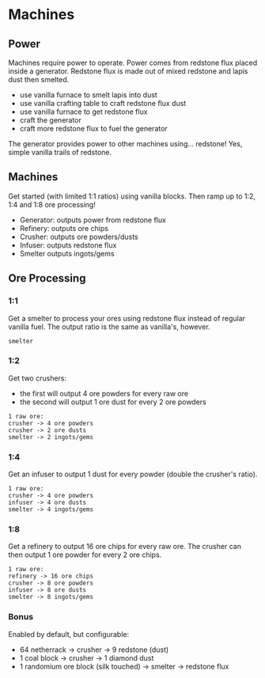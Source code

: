 # Machines

## Power

Machines require power to operate.
Power comes from redstone flux placed inside a generator.
Redstone flux is made out of mixed redstone and lapis dust then smelted.

- use vanilla furnace to smelt lapis into dust
- use vanilla crafting table to craft redstone flux dust
- use vanilla furnace to get redstone flux
- craft the generator
- craft more redstone flux to fuel the generator

The generator provides power to other machines using... redstone!
Yes, simple vanilla trails of redstone.

## Machines

Get started (with limited 1:1 ratios) using vanilla blocks.
Then ramp up to 1:2, 1:4 and 1:8 ore processing!

- Generator: outputs power from redstone flux
- Refinery: outputs ore chips
- Crusher: outputs ore powders/dusts
- Infuser: outputs redstone flux
- Smelter outputs ingots/gems

## Ore Processing

### 1:1

Get a smelter to process your ores using redstone flux instead of regular vanilla fuel.
The output ratio is the same as vanilla's, however.

```
smelter
```

### 1:2

Get two crushers:
- the first will output 4 ore powders for every raw ore
- the second will output 1 ore dust for every 2 ore powders

```
1 raw ore:
crusher -> 4 ore powders
crusher -> 2 ore dusts
smelter -> 2 ingots/gems
```

### 1:4

Get an infuser to output 1 dust for every powder (double the crusher's ratio).

```
1 raw ore:
crusher -> 4 ore powders
infuser -> 4 ore dusts
smelter -> 4 ingots/gems
```

### 1:8

Get a refinery to output 16 ore chips for every raw ore.
The crusher can then output 1 ore powder for every 2 ore chips.

```
1 raw ore:
refinery -> 16 ore chips
crusher -> 8 ore powders
infuser -> 8 ore dusts
smelter -> 8 ingots/gems
```

### Bonus

Enabled by default, but configurable:
- 64 netherrack -> crusher -> 9 redstone (dust)
- 1 coal block -> crusher -> 1 diamond dust
- 1 randomium ore block (silk touched) -> smelter -> redstone flux
